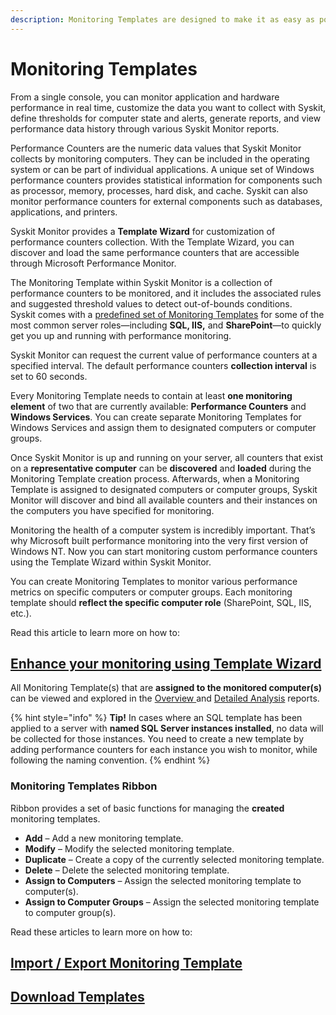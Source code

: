 ```yaml
---
description: Monitoring Templates are designed to make it as easy as possible for you to analyze system performance and simplify the performance monitoring of your Windows environments.
---
```


# Monitoring Templates

From a single console, you can monitor application and hardware performance in real time, customize the data you want to collect with Syskit, define thresholds for computer state and alerts, generate reports, and view performance data history through various Syskit Monitor reports.

Performance Counters are the numeric data values that Syskit Monitor collects by monitoring computers. They can be included in the operating system or can be part of individual applications. A unique set of Windows performance counters provides statistical information for components such as processor, memory, processes, hard disk, and cache. Syskit can also monitor performance counters for external components such as databases, applications, and printers.

Syskit Monitor provides a **Template Wizard** for customization of performance counters collection. With the Template Wizard, you can discover and load the same performance counters that are accessible through Microsoft Performance Monitor.

The Monitoring Template within Syskit Monitor is a collection of performance counters to be monitored, and it includes the associated rules and suggested threshold values to detect out-of-bounds conditions.  
Syskit comes with a [predefined set of Monitoring Templates](../../how-to/monitoring-templates/predefined-templates.md) for some of the most common server roles—including **SQL, IIS,** and **SharePoint**—to quickly get you up and running with performance monitoring.

Syskit Monitor can request the current value of performance counters at a specified interval. The default performance counters **collection interval** is set to 60 seconds.

Every Monitoring Template needs to contain at least **one monitoring element** of two that are currently available: **Performance Counters** and **Windows Services**. You can create separate Monitoring Templates for Windows Services and assign them to designated computers or computer groups.

Once Syskit Monitor is up and running on your server, all counters that exist on a **representative computer** can be **discovered** and **loaded** during the Monitoring Template creation process. Afterwards, when a Monitoring Template is assigned to designated computers or computer groups, Syskit Monitor will discover and bind all available counters and their instances on the computers you have specified for monitoring.

Monitoring the health of a computer system is incredibly important. That’s why Microsoft built performance monitoring into the very first version of Windows NT. Now you can start monitoring custom performance counters using the Template Wizard within Syskit Monitor.

You can create Monitoring Templates to monitor various performance metrics on specific computers or computer groups. Each monitoring template should **reflect the specific computer role** \(SharePoint, SQL, IIS, etc.\).

Read this article to learn more on how to:

## [Enhance your monitoring using Template Wizard](../../how-to/monitoring-templates/template-wizard.md)

All Monitoring Template\(s\) that are **assigned to the monitored computer\(s\)** can be viewed and explored in the [Overview ](../reports/performance-reports/computer-performance.md)and [Detailed Analysis](../reports/performance-reports/computer-performance.md#detailed-analysis) reports.

{% hint style="info" %}
**Tip!** In cases where an SQL template has been applied to a server with **named SQL Server instances installed**, no data will be collected for those instances. You need to create a new template by adding performance counters for each instance you wish to monitor, while following the naming convention.
{% endhint %}

### Monitoring Templates Ribbon

Ribbon provides a set of basic functions for managing the **created** monitoring templates.

* **Add** – Add a new monitoring template.
* **Modify** – Modify the selected monitoring template.
* **Duplicate** – Create a copy of the currently selected monitoring template.
* **Delete** – Delete the selected monitoring template.
* **Assign to Computers** – Assign the selected monitoring template to computer\(s\).
* **Assign to Computer Groups** – Assign the selected monitoring template to computer group\(s\).

Read these articles to learn more on how to:

## [Import / Export Monitoring Template](../../how-to/monitoring-templates/import-export-template.md)

## [Download Templates](../../how-to/monitoring-templates/download-templates.md)

